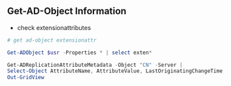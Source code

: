 ## Get-AD-Object Information

- check extensionattributes

```powershell
# get ad-object extensionattr

Get-ADObject $usr -Properties * | select exten*

Get-ADReplicationAttributeMetadata -Object "CN" -Server |
Select-Object AttributeName, AttributeValue, LastOriginatingChangeTime, LastOriginatingChangeDirectoryServerInvocationId |
Out-GridView 
```
